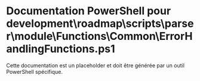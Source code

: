 # Documentation PowerShell pour development\roadmap\scripts\parser\module\Functions\Common\ErrorHandlingFunctions.ps1

Cette documentation est un placeholder et doit être générée par un outil PowerShell spécifique.
